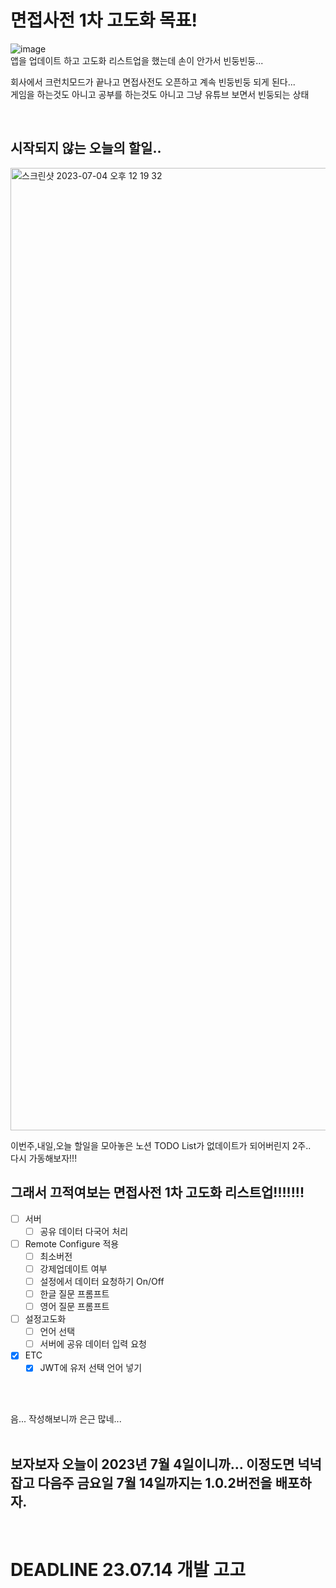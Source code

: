 # 면접사전 1차 고도화 목표!

![image](https://github.com/brody424/TIL/assets/15370950/67540f3c-40fd-420d-9365-18c61c413a15)  
앱을 업데이트 하고 고도화 리스트업을 했는데 손이 안가서 빈둥빈둥...  

회사에서 크런치모드가 끝나고 면접사전도 오픈하고 계속 빈둥빈둥 되게 된다...  
게임을 하는것도 아니고 공부를 하는것도 아니고 그냥 유튜브 보면서 빈둥되는 상태  

<br/>


## 시작되지 않는 오늘의 할일..
<img width="1540" alt="스크린샷 2023-07-04 오후 12 19 32" src="https://github.com/brody424/TIL/assets/15370950/2098c0cf-b85b-4784-90f1-af5aacd6afcc">

이번주,내일,오늘 할일을 모아놓은 노션 TODO List가 없데이트가 되어버린지 2주..  
다시 가동해보자!!! 

## 그래서 끄적여보는 면접사전 1차 고도화 리스트업!!!!!!!

- [ ] 서버
    - [ ] 공유 데이터 다국어 처리
- [ ] Remote Configure 적용
    - [ ] 최소버전
    - [ ] 강제업데이트 여부
    - [ ] 설정에서 데이터 요청하기 On/Off
    - [ ] 한글 질문 프롬프트
    - [ ] 영어 질문 프롬프트
- [ ] 설정고도화
    - [ ] 언어 선택
    - [ ] 서버에 공유 데이터 입력 요청
- [X] ETC
    - [X] JWT에 유저 선택 언어 넣기

<br/><br/>

음... 작성해보니까 은근 많네...
<br/><br/>
## 보자보자 오늘이 2023년 7월 4일이니까... 이정도면 넉넉잡고 다음주 금요일 7월 14일까지는 1.0.2버전을 배포하자.
<br/>

# DEADLINE 23.07.14 개발 고고 